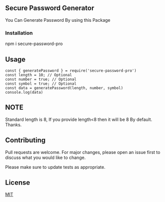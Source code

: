 ## Secure Password Generator
You Can Generate Password By using this Package

### Installation
npm i secure-password-pro

## Usage

```nodejs
const { generatePassword } = require('secure-password-pro')
const length = 10; // Optional
const number = true; // Optional
const symbol = true; // Optional
const data = generatePassword(length, number, symbol)
console.log(data)
```
## NOTE
Standard length is 8, If you provide length<8 then it will be 8 By default. Thanks.
## Contributing
Pull requests are welcome. For major changes, please open an issue first to discuss what you would like to change.

Please make sure to update tests as appropriate.

## License
[MIT](https://choosealicense.com/licenses/mit/)